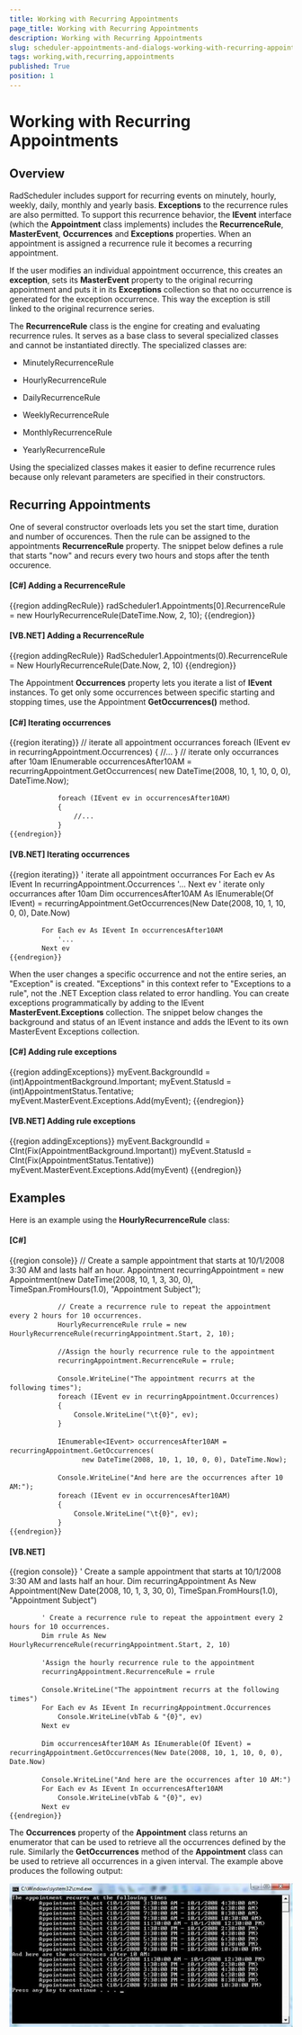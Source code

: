 ```yaml
---
title: Working with Recurring Appointments
page_title: Working with Recurring Appointments
description: Working with Recurring Appointments
slug: scheduler-appointments-and-dialogs-working-with-recurring-appointments
tags: working,with,recurring,appointments
published: True
position: 1
---
```


# Working with Recurring Appointments



## Overview

RadScheduler includes support for recurring events on minutely, hourly, weekly, daily, monthly and yearly basis. __Exceptions__ to the recurrence rules are also permitted. To support this recurrence behavior, the __IEvent__ interface (which the __Appointment__ class implements) includes the __RecurrenceRule__, __MasterEvent__, __Occurrences__ and __Exceptions__ properties. When an appointment is assigned a recurrence rule it becomes a recurring appointment.

If the user modifies an individual appointment occurrence, this creates an __exception__, sets its __MasterEvent__ property to the original recurring appointment and puts it in its __Exceptions__ collection so that no occurrence is generated for the exception occurrence. This way the exception is still linked to the original recurrence series.

The __RecurrenceRule__ class is the engine for creating and evaluating recurrence rules. It serves as a base class to several specialized classes and cannot be instantiated directly. The specialized classes are:

* MinutelyRecurrenceRule

* HourlyRecurrenceRule

* DailyRecurrenceRule

* WeeklyRecurrenceRule

* MonthlyRecurrenceRule

* YearlyRecurrenceRule

Using the specialized classes makes it easier to define recurrence rules because only relevant parameters are specified in their constructors.
		

## Recurring Appointments

One of several constructor overloads lets you set the start time, duration and number of occurences. Then the rule can be assigned
        to the appointments __RecurrenceRule__ property. The snippet below defines a rule that starts "now" and recurs every 
        two hours and stops after the tenth occurence. 

#### __[C#] Adding a RecurrenceRule__

{{region addingRecRule}}
	            radScheduler1.Appointments[0].RecurrenceRule = new HourlyRecurrenceRule(DateTime.Now, 2, 10);
	{{endregion}}



#### __[VB.NET] Adding a RecurrenceRule__

{{region addingRecRule}}
	        RadScheduler1.Appointments(0).RecurrenceRule = New HourlyRecurrenceRule(Date.Now, 2, 10)
	{{endregion}}



The Appointment __Occurrences__ property lets you iterate a list of __IEvent__ instances. 
        To get only some occurrences between specific starting and stopping times, use the Appointment __GetOccurrences()__
          method.

#### __[C#] Iterating occurrences__

{{region iterating}}
	            // iterate all appointment occurrances
	            foreach (IEvent ev in recurringAppointment.Occurrences)
	            {
	                //...
	            }
	            // iterate only occurrances after 10am
	            IEnumerable<IEvent> occurrencesAfter10AM = recurringAppointment.GetOccurrences(
	             new DateTime(2008, 10, 1, 10, 0, 0), DateTime.Now);
	
	            foreach (IEvent ev in occurrencesAfter10AM)
	            {
	                //...
	            }
	{{endregion}}



#### __[VB.NET] Iterating occurrences__

{{region iterating}}
	        ' iterate all appointment occurrances
	        For Each ev As IEvent In recurringAppointment.Occurrences
	            '...
	        Next ev
	        ' iterate only occurrances after 10am
	        Dim occurrencesAfter10AM As IEnumerable(Of IEvent) = recurringAppointment.GetOccurrences(New Date(2008, 10, 1, 10, 0, 0), Date.Now)
	
	        For Each ev As IEvent In occurrencesAfter10AM
	            '...
	        Next ev
	{{endregion}}



When the user changes a specific occurrence and not the entire series, an "Exception" is created. "Exceptions" in this context refer 
        to "Exceptions to a rule", not the .NET Exception class related to error handling. You can create exceptions programmatically by adding to 
        the IEvent __MasterEvent.Exceptions__ collection. The snippet below changes the background and status of an IEvent 
        instance and adds the IEvent to its own MasterEvent Exceptions collection.

#### __[C#] Adding rule exceptions__

{{region addingExceptions}}
	            myEvent.BackgroundId = (int)AppointmentBackground.Important;
	            myEvent.StatusId = (int)AppointmentStatus.Tentative;
	            myEvent.MasterEvent.Exceptions.Add(myEvent);
	{{endregion}}



#### __[VB.NET] Adding rule exceptions__

{{region addingExceptions}}
	        myEvent.BackgroundId = CInt(Fix(AppointmentBackground.Important))
	        myEvent.StatusId = CInt(Fix(AppointmentStatus.Tentative))
	        myEvent.MasterEvent.Exceptions.Add(myEvent)
	{{endregion}}



## Examples

Here is an example using the __HourlyRecurrenceRule__ class:

#### __[C#]__

{{region console}}
	            // Create a sample appointment that starts at 10/1/2008 3:30 AM and lasts half an hour.
	            Appointment recurringAppointment = new Appointment(new DateTime(2008, 10, 1, 3, 30, 0),
	                  TimeSpan.FromHours(1.0), "Appointment Subject");
	
	            // Create a recurrence rule to repeat the appointment every 2 hours for 10 occurrences.
	            HourlyRecurrenceRule rrule = new HourlyRecurrenceRule(recurringAppointment.Start, 2, 10);
	
	            //Assign the hourly recurrence rule to the appointment
	            recurringAppointment.RecurrenceRule = rrule;
	
	            Console.WriteLine("The appointment recurrs at the following times");
	            foreach (IEvent ev in recurringAppointment.Occurrences)
	            {
	                Console.WriteLine("\t{0}", ev);
	            }
	
	            IEnumerable<IEvent> occurrencesAfter10AM = recurringAppointment.GetOccurrences(
	                  new DateTime(2008, 10, 1, 10, 0, 0), DateTime.Now);
	
	            Console.WriteLine("And here are the occurrences after 10 AM:");
	            foreach (IEvent ev in occurrencesAfter10AM)
	            {
	                Console.WriteLine("\t{0}", ev);
	            }
	{{endregion}}



#### __[VB.NET]__

{{region console}}
	        ' Create a sample appointment that starts at 10/1/2008 3:30 AM and lasts half an hour.
	        Dim recurringAppointment As New Appointment(New Date(2008, 10, 1, 3, 30, 0), TimeSpan.FromHours(1.0), "Appointment Subject")
	
	        ' Create a recurrence rule to repeat the appointment every 2 hours for 10 occurrences.
	        Dim rrule As New HourlyRecurrenceRule(recurringAppointment.Start, 2, 10)
	
	        'Assign the hourly recurrence rule to the appointment
	        recurringAppointment.RecurrenceRule = rrule
	
	        Console.WriteLine("The appointment recurrs at the following times")
	        For Each ev As IEvent In recurringAppointment.Occurrences
	            Console.WriteLine(vbTab & "{0}", ev)
	        Next ev
	
	        Dim occurrencesAfter10AM As IEnumerable(Of IEvent) = recurringAppointment.GetOccurrences(New Date(2008, 10, 1, 10, 0, 0), Date.Now)
	
	        Console.WriteLine("And here are the occurrences after 10 AM:")
	        For Each ev As IEvent In occurrencesAfter10AM
	            Console.WriteLine(vbTab & "{0}", ev)
	        Next ev
	{{endregion}}



The __Occurrences__ property of the __Appointment__ class returns an enumerator that can 
        be used to retrieve all the occurrences defined by the rule. Similarly the __GetOccurrences__ method of the 
          __Appointment__ class can be used to retrieve all occurrences in a given interval. The example above produces 
          the following output:

![scheduler-appointments-and-dialogs-working-with-recurring-appointments 001](images/scheduler-appointments-and-dialogs-working-with-recurring-appointments001.jpg)
